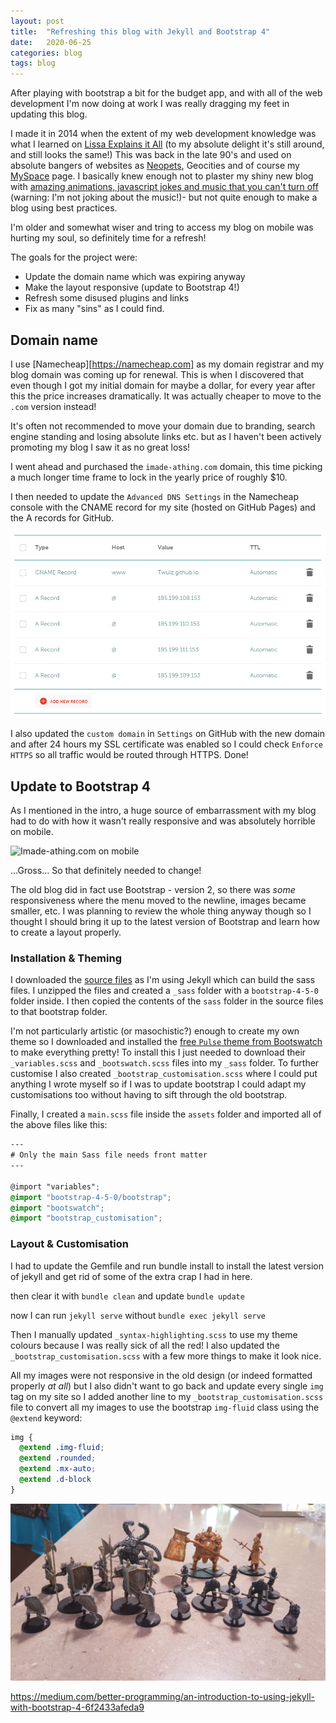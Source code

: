 ```yaml
---
layout: post
title:  "Refreshing this blog with Jekyll and Bootstrap 4"
date:   2020-06-25
categories: blog
tags: blog
---
```


After playing with bootstrap a bit for the budget app, and with all of the web development I'm now doing at work I was really dragging my feet in updating this blog. 

<!--more-->

I made it in 2014 when the extent of my web development knowledge was what I learned on [Lissa Explains it All][lissa] (to my absolute delight it's still around, and still looks the same!) This was back in the late 90's and used on absolute bangers of websites as [Neopets][neopets], Geocities and of course my [MySpace][myspace] page. I basically knew enough not to plaster my shiny new blog with [amazing animations, javascript jokes and music that you can't turn off][nineties] (warning: I'm not joking about the music!)- but not quite enough to make a blog using best practices.

I'm older and somewhat wiser and tring to access my blog on mobile was hurting my soul, so definitely time for a refresh!

The goals for the project were:
* Update the domain name which was expiring anyway
* Make the layout responsive (update to Bootstrap 4!)
* Refresh some disused plugins and links
* Fix as many "sins" as I could find.

## Domain name

I use [Namecheap][https://namecheap.com] as my domain registrar and my blog domain was coming up for renewal. This is when I discovered that even though I got my initial domain for maybe a dollar, for every year after this the price increases dramatically. It was actually cheaper to move to the `.com` version instead!

It's often not recommended to move your domain due to branding, search engine standing and losing absolute links etc. but as I haven't been actively promoting my blog I saw it as no great loss!

I went ahead and purchased the `imade-athing.com` domain, this time picking a much longer time frame to lock in the yearly price of roughly $10.

I then needed to update the `Advanced DNS Settings` in the Namecheap console with the CNAME record for my site (hosted on GitHub Pages) and the A records for GitHub.

![Advanced DNS Settings](/images/blog/dns_settings_namecheap.png)

I also updated the `custom domain` in `Settings` on GitHub with the new domain and after 24 hours my SSL certificate was enabled so I could check `Enforce HTTPS` so all traffic would be routed through HTTPS. Done!

## Update to Bootstrap 4

As I mentioned in the intro, a huge source of embarrassment with my blog had to do with how it wasn't really responsive and was absolutely horrible on mobile.

![Imade-athing.com on mobile](/images/blog/01_horrible_mobile.jpg)

...Gross... So that definitely needed to change!

The old blog did in fact use Bootstrap - version 2, so there was _some_ responsiveness where the menu moved to the newline, images became smaller, etc. I was planning to review the whole thing anyway though so I thought I should bring it up to the latest version of Bootstrap and learn how to create a layout properly.

### Installation & Theming

I downloaded the [source files][get-bootstrap] as I'm using Jekyll which can build the sass files. I unzipped the files and created a `_sass` folder with a `bootstrap-4-5-0` folder inside. I then copied the contents of the `sass` folder in the source files to that bootstrap folder.

I'm not particularly artistic (or masochistic?) enough to create my own theme so I downloaded and installed the [free `Pulse` theme from Bootswatch][bootswatch] to make everything pretty! To install this I just needed to download their `_variables.scss` and `_bootswatch.scss` files into my `_sass` folder. To further customise I also created `_bootstrap_customisation.scss` where I could put anything I wrote myself so if I was to update bootstrap I could adapt my customisations too without having to sift through the old bootstrap.

Finally, I created a `main.scss` file inside the `assets` folder and imported all of the above files like this:

```scss
---
# Only the main Sass file needs front matter 
---

@import "variables";
@import "bootstrap-4-5-0/bootstrap";
@import "bootswatch";
@import "bootstrap_customisation";
```

### Layout & Customisation

I had to update the Gemfile and run bundle install to install the latest version of jekyll and get rid of some of the extra crap I had in here.

then clear it with `bundle clean` and update `bundle update`

now I can run `jekyll serve` without `bundle exec jekyll serve`

Then I manually updated `_syntax-highlighting.scss` to use my theme colours because I was really sick of all the red! I also updated the `_bootstrap_customisation.scss` with a few more things to make it look nice.



All my images were not responsive in the old design (or indeed formatted properly _at all_) but I also didn't want to go back and update every single `img` tag on my site so I added another line to my `_bootstrap_customisation.scss` file to convert all my images to use the bootstrap `img-fluid` class using the `@extend` keyword:

```scss
img {
  @extend .img-fluid;
  @extend .rounded; 
  @extend .mx-auto; 
  @extend .d-block
}
```





![The Dark Souls Board Game](/images/darksouls/15_enemies_painted.jpg)

https://medium.com/better-programming/an-introduction-to-using-jekyll-with-bootstrap-4-6f2433afeda9

[lissa]: http://www.lissaexplains.com/
[neopets]: https://www.neopets.com
[myspace]: https://www.myspace.com
[nineties]: https://www.cameronsworld.net/
[get-bootstrap]: https://getbootstrap.com/docs/4.5/getting-started/download/
[bootswatch]: https://bootswatch.com/pulse/